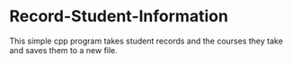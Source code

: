 # Record-Student-Information
This simple cpp program takes student records and the courses they take and saves them to a new file.
